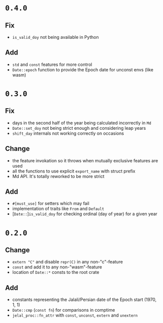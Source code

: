 # `0.4.0`

## Fix

- `is_valid_doy` not being available in Python

## Add

- `std` and `const` features for more control
- `Date::epoch` function to provide the Epoch date for unconst envs (like wasm)

# `0.3.0`

## Fix

- days in the second half of the year being calculated incorrectly in `Md`
- `Date::set_doy` not being strict enough and considering leap years
- `shift_day` internals not working correctly on occasions

## Change

- the feature invokation so it throws when mutually exclusive features are used
- all the functions to use explicit `export_name` with struct prefix
- Md API. It's totally reworked to be more strict

## Add

- `#[must_use]` for setters which may fail
- implementation of traits like `From` and `Default`
- [`Date::`]`is_valid_doy` for checking ordinal (day of year) for a given year

# `0.2.0`

## Change

- `extern "C"` and disable `repr(C)` in any non-"c"-feature 
- `const` and add it to any non-"wasm"-feature
- location of `Date::*` consts to the root crate

## Add

- constants representing the Jalali/Persian date of the Epoch start (1970, 1, 1)
- `Date::cmp` (`const fn`) for comparisons in comptime
- `jelal_proc::fn_attr` with `const`, `unconst`, `extern` and `unextern`
